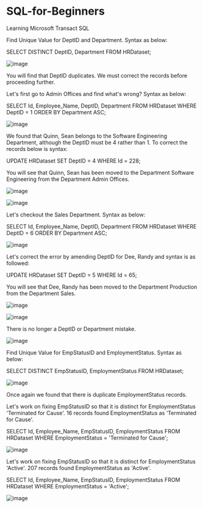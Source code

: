# SQL-for-Beginners
Learning Microsoft Transact SQL

Find Unique Value for DeptID and Department. Syntax as below:

SELECT DISTINCT DeptID, Department FROM HRDataset;

![image](https://github.com/KamwaniAmit/SQL-for-Beginners/assets/142380910/e0299d09-6152-4358-ba2a-0bfb2764755b)

You will find that DeptID duplicates. We must correct the records before proceeding further.

Let's first go to Admin Offices and find what's wrong? Syntax as below:

SELECT Id, Employee_Name, DeptID, Department FROM HRDataset WHERE DeptID = 1 ORDER BY Department ASC;

![image](https://github.com/KamwaniAmit/SQL-for-Beginners/assets/142380910/638a3490-e9ba-4eef-98b6-139e52c10f93)

We found that Quinn, Sean belongs to the Software Engineering Department, although the DeptID must be 4 rather than 1. To correct the records below is syntax:

UPDATE HRDataset SET DeptID = 4 WHERE Id = 228;

You will see that Quinn, Sean has been moved to the Department Software Engineering from the Department Admin Offices.

![image](https://github.com/KamwaniAmit/SQL-for-Beginners/assets/142380910/b4b82a0d-c33a-479f-b74a-a0d1c40acc3d)

![image](https://github.com/KamwaniAmit/SQL-for-Beginners/assets/142380910/227c6fcd-932d-4bca-867b-966e7c39397d)

Let's checkout the Sales Department. Syntax as below:

SELECT Id, Employee_Name, DeptID, Department FROM HRDataset WHERE DeptID = 6 ORDER BY Department ASC;

![image](https://github.com/KamwaniAmit/SQL-for-Beginners/assets/142380910/8f28a49b-0935-4fa6-bd80-f06cc1227953)

Let's correct the error by amending DeptID for Dee, Randy and syntax is as followed:

UPDATE HRDataset SET DeptID = 5 WHERE Id = 65;

You will see that Dee, Randy has been moved to the Department Production from the Department Sales.

![image](https://github.com/KamwaniAmit/SQL-for-Beginners/assets/142380910/1f7c10af-270c-43a7-b29a-7e3d6071eef8)

![image](https://github.com/KamwaniAmit/SQL-for-Beginners/assets/142380910/8d51518a-a1c2-4b7e-927f-2ed2bc08bc01)

There is no longer a DeptID or Department mistake.

![image](https://github.com/KamwaniAmit/SQL-for-Beginners/assets/142380910/a3883d4e-f0e9-4791-baa9-e83c3f3fa8b1)

Find Unique Value for EmpStatusID and EmploymentStatus. Syntax as below:

SELECT DISTINCT EmpStatusID, EmploymentStatus FROM HRDataset;

![image](https://github.com/KamwaniAmit/SQL-for-Beginners/assets/142380910/143d7dfc-d646-4306-ba81-a293daf3bdbb)

Once again we found that there is duplicate EmploymentStatus records.

Let's work on fixing EmpStatusID so that it is distinct for EmploymentStatus 'Terminated for Cause'. 16 records found EmploymentStatus as 'Terminated for Cause'.

SELECT Id, Employee_Name, EmpStatusID, EmploymentStatus FROM HRDataset WHERE EmploymentStatus = 'Terminated for Cause';

![image](https://github.com/KamwaniAmit/SQL-for-Beginners/assets/142380910/cec04fe7-8eb5-4203-8065-7d578cab3b75)


Let's work on fixing EmpStatusID so that it is distinct for EmploymentStatus 'Active'. 207 records found EmploymentStatus as 'Active'.

SELECT Id, Employee_Name, EmpStatusID, EmploymentStatus FROM HRDataset WHERE EmploymentStatus = 'Active';

![image](https://github.com/KamwaniAmit/SQL-for-Beginners/assets/142380910/83074ca6-2646-4e6f-819d-bc1501ec376c)
